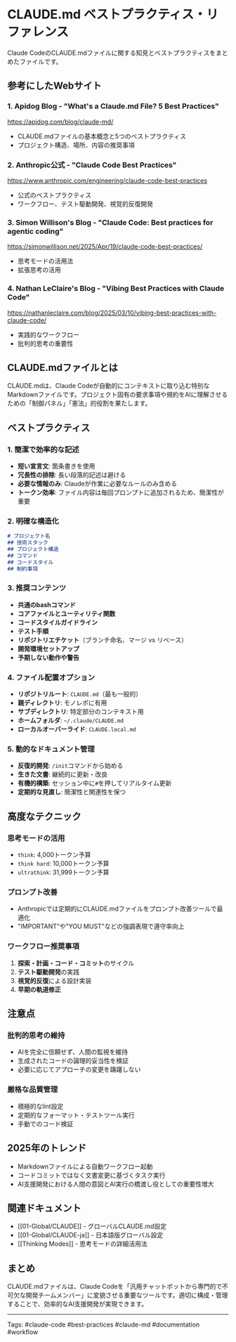 # CLAUDE.md ベストプラクティス・リファレンス

Claude CodeのCLAUDE.mdファイルに関する知見とベストプラクティスをまとめたファイルです。

## 参考にしたWebサイト

### 1. Apidog Blog - "What's a Claude.md File? 5 Best Practices"
https://apidog.com/blog/claude-md/
- CLAUDE.mdファイルの基本概念と5つのベストプラクティス
- プロジェクト構造、場所、内容の推奨事項

### 2. Anthropic公式 - "Claude Code Best Practices"
https://www.anthropic.com/engineering/claude-code-best-practices
- 公式のベストプラクティス
- ワークフロー、テスト駆動開発、視覚的反復開発

### 3. Simon Willison's Blog - "Claude Code: Best practices for agentic coding"
https://simonwillison.net/2025/Apr/19/claude-code-best-practices/
- 思考モードの活用法
- 拡張思考の活用

### 4. Nathan LeClaire's Blog - "Vibing Best Practices with Claude Code"
https://nathanleclaire.com/blog/2025/03/10/vibing-best-practices-with-claude-code/
- 実践的なワークフロー
- 批判的思考の重要性

## CLAUDE.mdファイルとは

CLAUDE.mdは、Claude Codeが自動的にコンテキストに取り込む特別なMarkdownファイルです。プロジェクト固有の要求事項や規約をAIに理解させるための「制御パネル」「憲法」的役割を果たします。

## ベストプラクティス

### 1. 簡潔で効率的な記述
- **短い宣言文**: 箇条書きを使用
- **冗長性の排除**: 長い段落的記述は避ける
- **必要な情報のみ**: Claudeが作業に必要なルールのみ含める
- **トークン効率**: ファイル内容は毎回プロンプトに追加されるため、簡潔性が重要

### 2. 明確な構造化
```markdown
# プロジェクト名
## 技術スタック
## プロジェクト構造
## コマンド
## コードスタイル
## 制約事項
```

### 3. 推奨コンテンツ
- **共通のbashコマンド**
- **コアファイルとユーティリティ関数**
- **コードスタイルガイドライン**
- **テスト手順**
- **リポジトリエチケット**（ブランチ命名、マージ vs リベース）
- **開発環境セットアップ**
- **予期しない動作や警告**

### 4. ファイル配置オプション
- **リポジトリルート**: `CLAUDE.md`（最も一般的）
- **親ディレクトリ**: モノレポに有用
- **サブディレクトリ**: 特定部分のコンテキスト用
- **ホームフォルダ**: `~/.claude/CLAUDE.md`
- **ローカルオーバーライド**: `CLAUDE.local.md`

### 5. 動的なドキュメント管理
- **反復的開発**: `/init`コマンドから始める
- **生きた文書**: 継続的に更新・改良
- **有機的構築**: セッション中に`#`を押してリアルタイム更新
- **定期的な見直し**: 簡潔性と関連性を保つ

## 高度なテクニック

### 思考モードの活用
- `think`: 4,000トークン予算
- `think hard`: 10,000トークン予算  
- `ultrathink`: 31,999トークン予算

### プロンプト改善
- Anthropicでは定期的にCLAUDE.mdファイルをプロンプト改善ツールで最適化
- "IMPORTANT"や"YOU MUST"などの強調表現で遵守率向上

### ワークフロー推奨事項
1. **探索・計画・コード・コミット**のサイクル
2. **テスト駆動開発**の実践
3. **視覚的反復**による設計実装
4. **早期の軌道修正**

## 注意点

### 批判的思考の維持
- AIを完全に信頼せず、人間の監視を維持
- 生成されたコードの論理的妥当性を検証
- 必要に応じてアプローチの変更を躊躇しない

### 厳格な品質管理
- 積極的なlint設定
- 定期的なフォーマット・テストツール実行
- 手動でのコード検証

## 2025年のトレンド

- Markdownファイルによる自動ワークフロー起動
- コードコミットではなく文書変更に基づくタスク実行
- AI支援開発における人間の意図とAI実行の橋渡し役としての重要性増大

## 関連ドキュメント
- [[01-Global/CLAUDE]] - グローバルCLAUDE.md設定
- [[01-Global/CLAUDE-ja]] - 日本語版グローバル設定
- [[Thinking Modes]] - 思考モードの詳細活用法

## まとめ

CLAUDE.mdファイルは、Claude Codeを「汎用チャットボットから専門的で不可欠な開発チームメンバー」に変貌させる重要なツールです。適切に構成・管理することで、効率的なAI支援開発が実現できます。

---
Tags: #claude-code #best-practices #claude-md #documentation #workflow